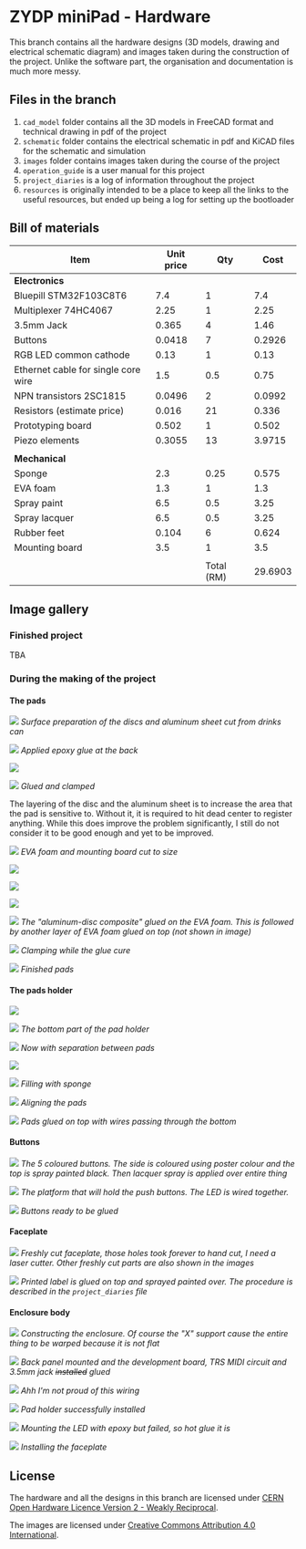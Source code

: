 # ZYDP miniPad - Hardware
This branch contains all the hardware designs (3D models, drawing and electrical schematic diagram) and images taken during the construction of the project. Unlike the software part, the organisation and documentation is much more messy.

## Files in the branch
1. `cad_model` folder contains all the 3D models in FreeCAD format and technical drawing in pdf of the project
1. `schematic` folder contains the electrical schematic in pdf and KiCAD files for the schematic and simulation
1. `images` folder contains images taken during the course of the project
1. `operation_guide` is a user manual for this project
1. `project_diaries` is a log of information throughout the project
1. `resources` is originally intended to be a place to keep all the links to the useful resources, but ended up being a log for setting up the bootloader

## Bill of materials

| **Item**                            | **Unit price** | **Qty** | **Cost** |
|-------------------------------------|----------------|---------|----------|
| **Electronics**                     |                |         |          |
| Bluepill STM32F103C8T6              | 7.4            | 1       | 7.4      |
| Multiplexer 74HC4067                | 2.25           | 1       | 2.25     |
| 3.5mm Jack                          | 0.365          | 4       | 1.46     |
| Buttons                             | 0.0418         | 7       | 0.2926   |
| RGB LED common cathode              | 0.13           | 1       | 0.13     |
| Ethernet cable for single core wire | 1.5            | 0.5     | 0.75     |
| NPN transistors 2SC1815             | 0.0496         | 2       | 0.0992   |
| Resistors (estimate price)          | 0.016          | 21      | 0.336    |
| Prototyping board                   | 0.502          | 1       | 0.502    |
| Piezo elements                      | 0.3055         | 13      | 3.9715   |
|                                     |
| **Mechanical**                      |                |         |          |
| Sponge                              | 2.3            | 0.25    | 0.575    |
| EVA foam                            | 1.3            | 1       | 1.3      |
| Spray paint                         | 6.5            | 0.5     | 3.25     |
| Spray lacquer                       | 6.5            | 0.5     | 3.25     |
| Rubber feet                         | 0.104          | 6       | 0.624    |
| Mounting board                      | 3.5            | 1       | 3.5      |
|                                     |                |         |          |
|                                     |                |Total (RM)| 29.6903  |


## Image gallery

### Finished project
TBA

### During the making of the project

#### The pads

![](images/IMG_20240312_141648.jpg)
*Surface preparation of the discs and aluminum sheet cut from drinks can*

![](images/IMG_20240312_142202.jpg)
*Applied epoxy glue at the back*

![](images/IMG_20240312_142254.jpg)

![](images/IMG_20240312_142558.jpg)
*Glued and clamped*

The layering of the disc and the aluminum sheet is to increase the area that the pad is sensitive to. Without it, it is required to hit dead center to register anything. While this does improve the problem significantly, I still do not consider it to be good enough and yet to be improved.

![](images/IMG_20240312_233116.jpg)
*EVA foam and mounting board cut to size*

![](images/IMG_20240312_235253.jpg)

![](images/IMG_20240312_235341.jpg)

![](images/IMG_20240312_235836.jpg)

![](images/IMG_20240312_234818.jpg)
*The "aluminum-disc composite" glued on the EVA foam. This is followed by another layer of EVA foam glued on top (not shown in image)*

![](images/IMG_20240313_000110.jpg)
*Clamping while the glue cure*

![](images/IMG_20240313_225004.jpg)
*Finished pads*

#### The pads holder
![](images/IMG_20240310_162944.jpg)

![](images/IMG_20240310_164619.jpg)
*The bottom part of the pad holder*

![](images/IMG_20240310_182428.jpg)
*Now with separation between pads*

![](images/IMG_20240318_154203.jpg)

![](images/IMG_20240318_154933.jpg)
*Filling with sponge*

![](images/IMG_20240321_105258.jpg)
*Aligning the pads*

![](images/IMG_20240321_133728.jpg)
*Pads glued on top with wires passing through the bottom*

#### Buttons

![](images/IMG_20240312_230145.jpg)
*The 5 coloured buttons. The side is coloured using poster colour and the top is spray painted black. Then lacquer spray is applied over entire thing*

![](images/IMG_20240318_132423.jpg)
*The platform that will hold the push buttons. The LED is wired together.*

![](images/IMG_20240322_144153.jpg)
*Buttons ready to be glued*

#### Faceplate

![](images/IMG_20240311_231249.jpg)
*Freshly cut faceplate, those holes took forever to hand cut, I need a laser cutter. Other freshly cut parts are also shown in the images*

![](images/IMG_20240319_161214.jpg)
*Printed label is glued on top and sprayed painted over. The procedure is described in the `project_diaries` file*

#### Enclosure body

![](images/IMG_20240321_105412.jpg)
*Constructing the enclosure. Of course the "X" support cause the entire thing to be warped because it is not flat*

![](images/IMG_20240321_204841.jpg)
*Back panel mounted and the development board, TRS MIDI circuit and 3.5mm jack ~~installed~~ glued*

![](images/IMG_20240322_122313.jpg)
*Ahh I'm not proud of this wiring*

![](images/IMG_20240322_132816.jpg)
*Pad holder successfully installed*

![](images/IMG_20240322_154340.jpg)
*Mounting the LED with epoxy but failed, so hot glue it is*

![](images/IMG_20240322_161042.jpg)
*Installing the faceplate*

## License

The hardware and all the designs in this branch are licensed under [CERN Open Hardware Licence Version 2 - Weakly Reciprocal](LICENSE).

The images are licensed under [Creative Commons Attribution 4.0 International](CC-LICENSE).